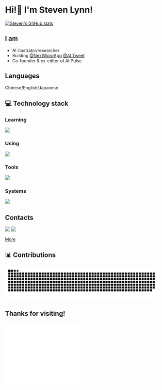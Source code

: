 # Hi!👋 I'm Steven Lynn!

[![Steven's GitHub stats](https://github-readme-stats.vercel.app/api?username=stvlynn)](https://github.com/anuraghazra/github-readme-stats)

## I am

- AI illustrator/researcher
- Building [@NextWordApp](https://github.com/NextWordApp) [@AI Tweet](https://x.com/AITweet_app)
- Co-founder & ex-editor of AI Pulse

## Languages

Chinese/English/Japanese

## 💻 Technology stack

### Learning

![](https://skillicons.dev/icons?i=tensorflow,swift,figma,solidity,nextjs,vue,rust,go,svelte&theme=dark&perline=6)

### Using

![](https://skillicons.dev/icons?i=vercel,netlify,docker,html,css,bash,python,r,c,cpp,git,sketchup,matlab,workers,wordpress,autocad&theme=dark&perline=6)


### Tools

![](https://skillicons.dev/icons?i=ps,pr,figma,idea,pycharm,vscode,visualstudio&theme=dark&perline=6)

### Systems

![](https://skillicons.dev/icons?i=apple,debian,ubuntu,arch,raspberrypi&theme=dark&perline=6)

## Contacts

<a href="https://x.com/stv_lynn"><img src="https://skillicons.dev/icons?i=twitter" /></a>
<a href="mailto:i@stv.pm"><img src="https://skillicons.dev/icons?i=gmail" /></a>

<a href="#" class="button icon arrowdown"><a href="https://stv.lol">More</a></a>


## 📊 Contributions

<picture>
  <source media="(prefers-color-scheme: dark)" srcset="assets/github-contribution-grid-snake-dark.svg" />
  <source media="(prefers-color-scheme: light)" srcset="assets/github-contribution-grid-snake.svg" />
  <img alt="github-snake" src="assets/github-contribution-grid-snake.svg" />
</picture>

## Thanks for visiting!

<img align="left" width="250px" src="./svg-drawing.svg" />
